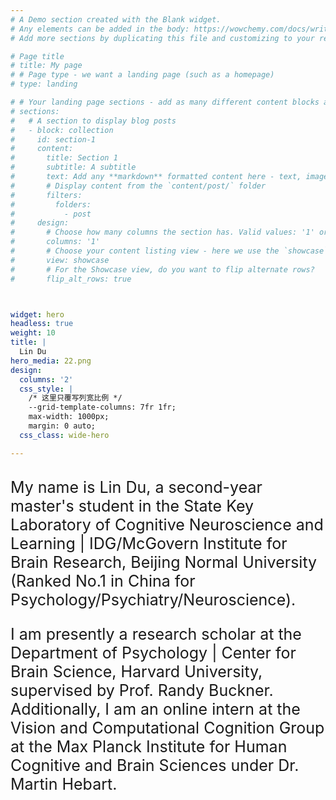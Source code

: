 ```yaml
---
# A Demo section created with the Blank widget.
# Any elements can be added in the body: https://wowchemy.com/docs/writing-markdown-latex/
# Add more sections by duplicating this file and customizing to your requirements.

# Page title
# title: My page
# # Page type - we want a landing page (such as a homepage)
# type: landing

# # Your landing page sections - add as many different content blocks as you like
# sections:
#   # A section to display blog posts
#   - block: collection
#     id: section-1
#     content:
#       title: Section 1
#       subtitle: A subtitle
#       text: Add any **markdown** formatted content here - text, images, videos, galleries - and even HTML code!
#       # Display content from the `content/post/` folder
#       filters:
#         folders:
#           - post
#     design:
#       # Choose how many columns the section has. Valid values: '1' or '2'.
#       columns: '1'
#       # Choose your content listing view - here we use the `showcase` view
#       view: showcase
#       # For the Showcase view, do you want to flip alternate rows?
#       flip_alt_rows: true



widget: hero
headless: true
weight: 10
title: |
  Lin Du  
hero_media: 22.png
design:
  columns: '2'
  css_style: |
    /* 这里只覆写列宽比例 */
    --grid-template-columns: 7fr 1fr;  
    max-width: 1000px;
    margin: 0 auto;
  css_class: wide-hero

---
```


<br>
<span style="font-size:25px;">
My name is Lin Du, a second-year master's student in the State Key Laboratory of Cognitive Neuroscience and Learning | IDG/McGovern Institute for Brain Research, Beijing Normal University (Ranked No.1 in China for Psychology/Psychiatry/Neuroscience).

I am presently a research scholar at the Department of Psychology | Center for Brain Science, Harvard University, supervised by Prof. Randy Buckner. Additionally, I am an online intern at the Vision and Computational Cognition Group at the Max Planck Institute for Human Cognitive and Brain Sciences under Dr. Martin Hebart.

</span>
